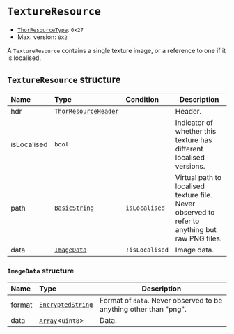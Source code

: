 # `TextureResource`

- [`ThorResourceType`](./index.md#thorresourcetype-enum): `0x27`
- Max. version: `0x2`

A `TextureResource` contains a single texture image, or a reference to one if it is localised.

## `TextureResource` structure

| Name | Type | Condition | Description |
| :-- | :-- | :-- | --- |
| hdr | [`ThorResourceHeader`](./index.md#thorresourceheader-structure) |  | Header. |
| isLocalised | `bool` |  | Indicator of whether this texture has different localised versions. |
| path | [`BasicString`](../base.md#basicstring-structure) | `isLocalised` | Virtual path to localised texture file. Never observed to refer to anything but raw PNG files. |
| data | [`ImageData`](#imagedata-structure) | `!isLocalised` | Image data. |

### `ImageData` structure

| Name | Type | Description |
| :-- | :-- | --- |
| format | [`EncryptedString`](../base.md#encryptedstring-structure) | Format of `data`. Never observed to be anything other than "png". |
| data | [`Array`](../base.md#array-structure)<`uint8`> | Data. |

